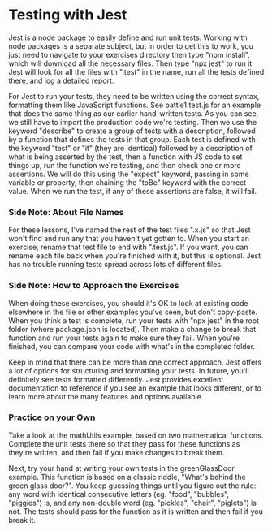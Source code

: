 # Testing with Jest

Jest is a node package to easily define and run unit tests. Working with node packages is a separate subject, but in order to get this to work, you just need to navigate to your exercises directory then type "npm install", which will download all the necessary files. Then type "npx jest" to run it. Jest will look for all the files with ".test" in the name, run all the tests defined there, and log a detailed report. 

For Jest to run your tests, they need to be written using the correct syntax, formatting them like JavaScript functions. See battle1.test.js for an example that does the same thing as our earlier hand-written tests. As you can see, we still have to import the production code we're testing. Then we use the keyword "describe" to create a group of tests with a description, followed by a function that defines the tests in that group. Each test is defined with the keyword "test" or "it" (they are identical) followed by a description of what is being asserted by the test, then a function with JS code to set things up, run the function we're testing, and then check one or more assertions. We will do this using the "expect" keyword, passing in some variable or property, then chaining the "toBe" keyword with the correct value. When we run the test, if any of these assertions are false, it will fail.

### Side Note: About File Names

For these lessons, I've named the rest of the test files ".x.js" so that Jest won't find and run any that you haven't yet gotten to. When you start an exercise, rename that test file to end with ".test.js". If you want, you can rename each file back when you're finished with it, but this is optional. Jest has no trouble running tests spread across lots of different files.

### Side Note: How to Approach the Exercises

When doing these exercises, you should it's OK to look at existing code elsewhere in the file or other examples you've seen, but don't copy-paste. When you think a test is complete, run your tests with "npx jest" in the root folder (where package.json is located). Then make a change to break that function and run your tests again to make sure they fail. When you're finished, you can compare your code with what's in the completed folder.

Keep in mind that there can be more than one correct approach. Jest offers a lot of options for structuring and formatting your tests. In future, you'll definitely see tests formatted differently. Jest provides excellent documentation to reference if you see an example that looks different, or to learn more about the many features and options available.

### Practice on your Own

Take a look at the mathUtils example, based on two mathematical functions. Complete the unit tests there so that they pass for these functions as they're written, and then fail if you make changes to break them.

Next, try your hand at writing your own tests in the greenGlassDoor example. This function is based on a classic riddle, "What's behind the green glass door?". You keep guessing things until you figure out the rule: any word with identical consecutive letters (eg. "food", "bubbles", "piggies") is, and any non-double word (eg. "pickles", "chair", "piglets") is not. The tests should pass for the function as it is written and then fail if you break it.
